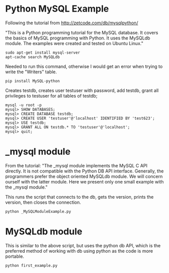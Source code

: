 Python MySQL Example
======================

Following the tutorial from 
http://zetcode.com/db/mysqlpython/

"This is a Python programming tutorial for the MySQL database. It covers the basics of MySQL programming with Python. It uses the MySQLdb module. The examples were created and tested on Ubuntu Linux."

```
sudo apt-get install mysql-server
apt-cache search MySQLdb
```


Needed to run this command, otherwise I would get an error when trying to write the "Writers" table.
```
pip install MySQL-python
```

Creates testdb, creates user testuser with password, add testdb, grant all privileges to testuser for all tables of testdb;

``` 
mysql -u root -p
mysql> SHOW DATABASES;
mysql> CREATE DATABASE testdb;
mysql> CREATE USER 'testuser'@'localhost' IDENTIFIED BY 'test623';
mysql> USE testdb;
mysql> GRANT ALL ON testdb.* TO 'testuser'@'localhost';
mysql> quit;
```

_mysql module
=============
From the tutorial:
"The _mysql module implements the MySQL C API directly. It is not compatible with the Python DB API interface. Generally, the programmers prefer the object oriented MySQLdb module. We will concern ourself with the latter module. Here we present only one small example with the _mysql module."

This runs the script that connects to the db, gets the version, prints the version, then closes the connection.

``` 
python _MySQLModuleExample.py 
```

MySQLdb module
==============
This is similar to the above script, but uses the python db API, which is the preferred method of working with db using python as the code is more portable.
``` 
python first_example.py 
```



